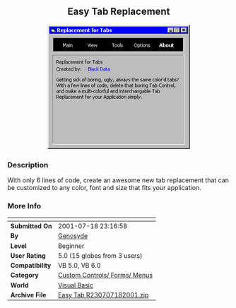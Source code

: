 ﻿<div align="center">

## Easy Tab Replacement

<img src="PIC20017182331225099.gif">
</div>

### Description

With only 6 lines of code, create an awesome new tab replacement that can be customized to any color, font and size that fits your application.
 
### More Info
 


<span>             |<span>
---                |---
**Submitted On**   |2001-07-18 23:16:58
**By**             |[Genosyde](https://github.com/Planet-Source-Code/PSCIndex/blob/master/ByAuthor/genosyde.md)
**Level**          |Beginner
**User Rating**    |5.0 (15 globes from 3 users)
**Compatibility**  |VB 5\.0, VB 6\.0
**Category**       |[Custom Controls/ Forms/  Menus](https://github.com/Planet-Source-Code/PSCIndex/blob/master/ByCategory/custom-controls-forms-menus__1-4.md)
**World**          |[Visual Basic](https://github.com/Planet-Source-Code/PSCIndex/blob/master/ByWorld/visual-basic.md)
**Archive File**   |[Easy Tab R230707182001\.zip](https://github.com/Planet-Source-Code/genosyde-easy-tab-replacement__1-25214/archive/master.zip)








